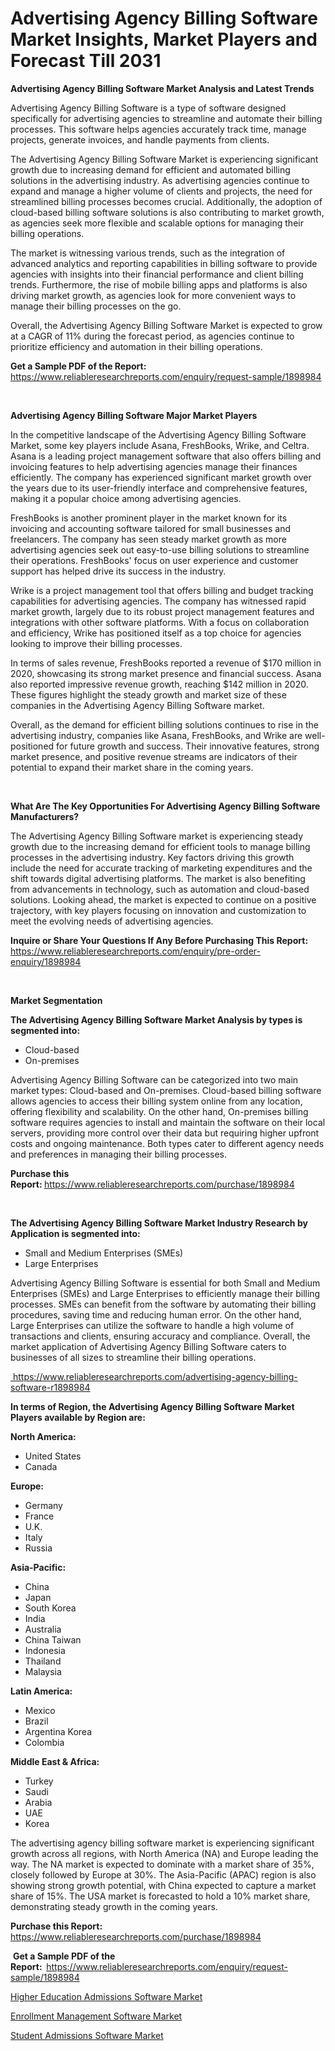 <p><h1>Advertising Agency Billing Software Market Insights, Market Players and Forecast Till 2031</h1></p><p><strong>Advertising Agency Billing Software Market Analysis and Latest Trends</strong></p>
<p><p>Advertising Agency Billing Software is a type of software designed specifically for advertising agencies to streamline and automate their billing processes. This software helps agencies accurately track time, manage projects, generate invoices, and handle payments from clients.</p><p>The Advertising Agency Billing Software Market is experiencing significant growth due to increasing demand for efficient and automated billing solutions in the advertising industry. As advertising agencies continue to expand and manage a higher volume of clients and projects, the need for streamlined billing processes becomes crucial. Additionally, the adoption of cloud-based billing software solutions is also contributing to market growth, as agencies seek more flexible and scalable options for managing their billing operations.</p><p>The market is witnessing various trends, such as the integration of advanced analytics and reporting capabilities in billing software to provide agencies with insights into their financial performance and client billing trends. Furthermore, the rise of mobile billing apps and platforms is also driving market growth, as agencies look for more convenient ways to manage their billing processes on the go.</p><p>Overall, the Advertising Agency Billing Software Market is expected to grow at a CAGR of 11% during the forecast period, as agencies continue to prioritize efficiency and automation in their billing operations.</p></p>
<p><strong>Get a Sample PDF of the Report:&nbsp;</strong> <a href="https://www.reliableresearchreports.com/enquiry/request-sample/1898984">https://www.reliableresearchreports.com/enquiry/request-sample/1898984</a></p>
<p>&nbsp;</p>
<p><strong>Advertising Agency Billing Software Major Market Players</strong></p>
<p><p>In the competitive landscape of the Advertising Agency Billing Software Market, some key players include Asana, FreshBooks, Wrike, and Celtra. Asana is a leading project management software that also offers billing and invoicing features to help advertising agencies manage their finances efficiently. The company has experienced significant market growth over the years due to its user-friendly interface and comprehensive features, making it a popular choice among advertising agencies.</p><p>FreshBooks is another prominent player in the market known for its invoicing and accounting software tailored for small businesses and freelancers. The company has seen steady market growth as more advertising agencies seek out easy-to-use billing solutions to streamline their operations. FreshBooks' focus on user experience and customer support has helped drive its success in the industry.</p><p>Wrike is a project management tool that offers billing and budget tracking capabilities for advertising agencies. The company has witnessed rapid market growth, largely due to its robust project management features and integrations with other software platforms. With a focus on collaboration and efficiency, Wrike has positioned itself as a top choice for agencies looking to improve their billing processes.</p><p>In terms of sales revenue, FreshBooks reported a revenue of $170 million in 2020, showcasing its strong market presence and financial success. Asana also reported impressive revenue growth, reaching $142 million in 2020. These figures highlight the steady growth and market size of these companies in the Advertising Agency Billing Software market.</p><p>Overall, as the demand for efficient billing solutions continues to rise in the advertising industry, companies like Asana, FreshBooks, and Wrike are well-positioned for future growth and success. Their innovative features, strong market presence, and positive revenue streams are indicators of their potential to expand their market share in the coming years.</p></p>
<p>&nbsp;</p>
<p><strong>What Are The Key Opportunities For Advertising Agency Billing Software Manufacturers?</strong></p>
<p><p>The Advertising Agency Billing Software market is experiencing steady growth due to the increasing demand for efficient tools to manage billing processes in the advertising industry. Key factors driving this growth include the need for accurate tracking of marketing expenditures and the shift towards digital advertising platforms. The market is also benefiting from advancements in technology, such as automation and cloud-based solutions. Looking ahead, the market is expected to continue on a positive trajectory, with key players focusing on innovation and customization to meet the evolving needs of advertising agencies.</p></p>
<p><strong>Inquire or Share Your Questions If Any Before Purchasing This Report:</strong> <a href="https://www.reliableresearchreports.com/enquiry/pre-order-enquiry/1898984">https://www.reliableresearchreports.com/enquiry/pre-order-enquiry/1898984</a></p>
<p>&nbsp;</p>
<p><strong>Market Segmentation</strong></p>
<p><strong>The Advertising Agency Billing Software Market Analysis by types is segmented into:</strong></p>
<p><ul><li>Cloud-based</li><li>On-premises</li></ul></p>
<p><p>Advertising Agency Billing Software can be categorized into two main market types: Cloud-based and On-premises. Cloud-based billing software allows agencies to access their billing system online from any location, offering flexibility and scalability. On the other hand, On-premises billing software requires agencies to install and maintain the software on their local servers, providing more control over their data but requiring higher upfront costs and ongoing maintenance. Both types cater to different agency needs and preferences in managing their billing processes.</p></p>
<p><strong>Purchase this Report:&nbsp;</strong><a href="https://www.reliableresearchreports.com/purchase/1898984">https://www.reliableresearchreports.com/purchase/1898984</a></p>
<p>&nbsp;</p>
<p><strong>The Advertising Agency Billing Software Market Industry Research by Application is segmented into:</strong></p>
<p><ul><li>Small and Medium Enterprises (SMEs)</li><li>Large Enterprises</li></ul></p>
<p><p>Advertising Agency Billing Software is essential for both Small and Medium Enterprises (SMEs) and Large Enterprises to efficiently manage their billing processes. SMEs can benefit from the software by automating their billing procedures, saving time and reducing human error. On the other hand, Large Enterprises can utilize the software to handle a high volume of transactions and clients, ensuring accuracy and compliance. Overall, the market application of Advertising Agency Billing Software caters to businesses of all sizes to streamline their billing operations.</p></p>
<p><a href="https://www.reliableresearchreports.com/advertising-agency-billing-software-r1898984">&nbsp;https://www.reliableresearchreports.com/advertising-agency-billing-software-r1898984</a></p>
<p><strong>In terms of Region, the Advertising Agency Billing Software Market Players available by Region are:</strong></p>
<p>
    <p> <strong> North America: </strong>
        <ul>
            <li>United States</li>
            <li>Canada</li>
        </ul>
        </p> 
    <p> <strong> Europe: </strong>
        <ul>
            <li>Germany</li>
            <li>France</li>
            <li>U.K.</li>
            <li>Italy</li>
            <li>Russia</li>
        </ul>
        </p> 
    <p> <strong> Asia-Pacific: </strong>
        <ul>
            <li>China</li>
            <li>Japan</li>
            <li>South Korea</li>
            <li>India</li>
            <li>Australia</li>
            <li>China Taiwan</li>
            <li>Indonesia</li>
            <li>Thailand</li>
            <li>Malaysia</li>
        </ul>
        </p> 
    <p> <strong> Latin America: </strong>
        <ul>
            <li>Mexico</li>
            <li>Brazil</li>
            <li>Argentina Korea</li>
            <li>Colombia</li>
        </ul>
        </p> 
    <p> <strong> Middle East & Africa: </strong>
        <ul>
            <li>Turkey</li>
            <li>Saudi</li>
            <li>Arabia</li>
            <li>UAE</li>
            <li>Korea</li>
        </ul>
    </p>
    </p>
<p><p>The advertising agency billing software market is experiencing significant growth across all regions, with North America (NA) and Europe leading the way. The NA market is expected to dominate with a market share of 35%, closely followed by Europe at 30%. The Asia-Pacific (APAC) region is also showing strong growth potential, with China expected to capture a market share of 15%. The USA market is forecasted to hold a 10% market share, demonstrating steady growth in the coming years.</p></p>
<p><strong>Purchase this Report: </strong><a href="https://www.reliableresearchreports.com/purchase/1898984">https://www.reliableresearchreports.com/purchase/1898984</a></p>
<p>&nbsp;<strong>Get a Sample PDF of the Report:&nbsp;&nbsp;</strong><a href="https://www.reliableresearchreports.com/enquiry/request-sample/1898984">https://www.reliableresearchreports.com/enquiry/request-sample/1898984</a></p>
<p><strong></strong></p>
<p><p><a href="https://github.com/MaraKoelpin2023/Market-Research-Report-List-1/blob/main/higher-education-admissions-software-market.md">Higher Education Admissions Software Market</a></p><p><a href="https://github.com/maudAbbott7/Market-Research-Report-List-1/blob/main/enrollment-management-software-market.md">Enrollment Management Software Market</a></p><p><a href="https://github.com/mancsybtousav/Market-Research-Report-List-2/blob/main/student-admissions-software-market.md">Student Admissions Software Market</a></p></p>